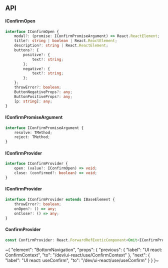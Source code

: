 

## API

#### IConfirmOpen

```ts
interface IConfirmOpen {
    modal?: (promise: IConfirmPromiseArgument) => React.ReactElement;
    title?: string | boolean | React.ReactElement;
    description?: string | React.ReactElement;
    buttons?: {
        positive?: {
            text?: string;
        };
        negative?: {
            text?: string;
        };
    };
    throwError?: boolean;
    ButtonNegativeProps?: any;
    ButtonPositiveProps?: any;
    [p: string]: any;
}
```

#### IConfirmPromiseArgument

```ts
interface IConfirmPromiseArgument {
    resolve: TMethod;
    reject: TMethod;
}
```

#### IConfirmProvider

```ts
interface IConfirmProvider {
    open: (value?: IConfirmOpen) => void;
    close: (confirmed?: boolean) => void;
}
```

#### IConfirmProvider

```ts
interface IConfirmProvider extends IBaseElement {
    throwError?: boolean;
    onOpen?: () => any;
    onClose?: () => any;
}
```

#### ConfirmProvider

```ts
const ConfirmProvider: React.ForwardRefExoticComponent<Omit<IConfirmProvider, "ref"> & React.RefAttributes<unknown>>;
```


~{
  "element": "BottomNavigation",
  "props": {
    "previous": {
      "label": "UI react: ConfirmContext",
      "to": "/dev/ui-react/use/ConfirmContext"
    },
    "next": {
      "label": "UI react: useConfirm",
      "to": "/dev/ui-react/use/useConfirm"
    }
  }
}~
